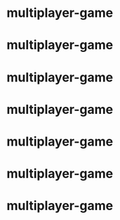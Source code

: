 # multiplayer-game
# multiplayer-game
# multiplayer-game
# multiplayer-game
# multiplayer-game
# multiplayer-game
# multiplayer-game
